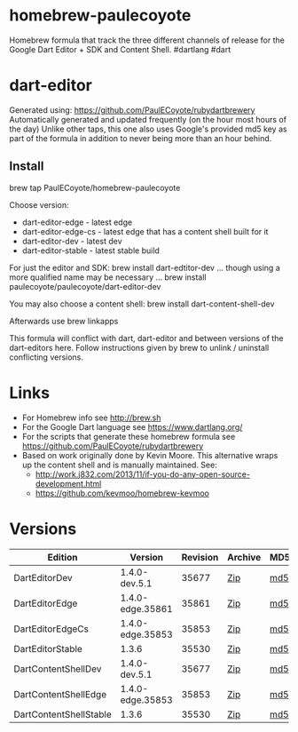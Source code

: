 homebrew-paulecoyote
====================

Homebrew formula that track the three different channels of release for the Google Dart Editor + SDK and Content Shell.  #dartlang #dart

dart-editor
===========

Generated using: https://github.com/PaulECoyote/rubydartbrewery
Automatically generated and updated frequently (on the hour most hours of the day)
Unlike other taps, this one also uses Google's provided md5 key as part of the formula in addition to never being more than an hour behind.

Install
-------
brew tap PaulECoyote/homebrew-paulecoyote

Choose version:
* dart-editor-edge - latest edge
* dart-editor-edge-cs - latest edge that has a content shell built for it
* dart-editor-dev - latest dev
* dart-editor-stable - latest stable build

For just the editor and SDK:
brew install dart-edtitor-dev
... though using a more qualified name may be necessary ...
brew install paulecoyote/paulecoyote/dart-editor-dev

You may also choose a content shell:
brew install dart-content-shell-dev

Afterwards use 
brew linkapps

This formula will conflict with dart, dart-editor and between versions of the dart-editors here.  Follow instructions given by brew to unlink / uninstall conflicting versions.

Links
=====
* For Homebrew info see http://brew.sh
* For the Google Dart language see https://www.dartlang.org/
* For the scripts that generate these homebrew formula see https://github.com/PaulECoyote/rubydartbrewery
* Based on work originally done by Kevin Moore. This alternative wraps up the content shell and is manually maintained.  See: 
    * http://work.j832.com/2013/11/if-you-do-any-open-source-development.html
    * https://github.com/kevmoo/homebrew-kevmoo

Versions
========
| Edition | Version | Revision | Archive | MD5 | Notes |
| ------- | ------- | -------- | ------- | --- | ----- |
| DartEditorDev | 1.4.0-dev.5.1 | 35677 | [Zip](http://storage.googleapis.com/dart-archive/channels/dev/release/35677/editor/darteditor-macos-x64.zip) | [md5](http://storage.googleapis.com/dart-archive/channels/dev/release/35677/editor/darteditor-macos-x64.zip.md5sum) | [Changes](http://storage.googleapis.com/dart-archive/channels/dev/release/latest/changelog.html) |
| DartEditorEdge | 1.4.0-edge.35861 | 35861 | [Zip](http://storage.googleapis.com/dart-archive/channels/be/raw/35861/editor/darteditor-macos-x64.zip) | [md5](http://storage.googleapis.com/dart-archive/channels/be/raw/35861/editor/darteditor-macos-x64.zip.md5sum) | - |
| DartEditorEdgeCs | 1.4.0-edge.35853 | 35853 | [Zip](http://storage.googleapis.com/dart-archive/channels/be/raw/35853/editor/darteditor-macos-x64.zip) | [md5](http://storage.googleapis.com/dart-archive/channels/be/raw/35853/editor/darteditor-macos-x64.zip.md5sum) | - |
| DartEditorStable | 1.3.6 | 35530 | [Zip](http://storage.googleapis.com/dart-archive/channels/stable/release/35530/editor/darteditor-macos-x64.zip) | [md5](http://storage.googleapis.com/dart-archive/channels/stable/release/35530/editor/darteditor-macos-x64.zip.md5sum) | [Changes](http://storage.googleapis.com/dart-archive/channels/stable/release/latest/changelog.html) |
| DartContentShellDev | 1.4.0-dev.5.1 | 35677 | [Zip](http://storage.googleapis.com/dart-archive/channels/dev/release/35677/dartium/content_shell-macos-ia32-release.zip) | [md5](http://storage.googleapis.com/dart-archive/channels/dev/release/35677/dartium/content_shell-macos-ia32-release.zip.md5sum) | - |
| DartContentShellEdge | 1.4.0-edge.35853 | 35853 | [Zip](http://storage.googleapis.com/dart-archive/channels/be/raw/35853/dartium/content_shell-macos-ia32-release.zip) | [md5](http://storage.googleapis.com/dart-archive/channels/be/raw/35853/dartium/content_shell-macos-ia32-release.zip.md5sum) | - |
| DartContentShellStable | 1.3.6 | 35530 | [Zip](http://storage.googleapis.com/dart-archive/channels/stable/release/35530/dartium/content_shell-macos-ia32-release.zip) | [md5](http://storage.googleapis.com/dart-archive/channels/stable/release/35530/dartium/content_shell-macos-ia32-release.zip.md5sum) | - |
